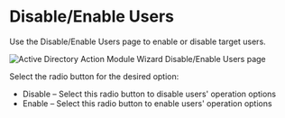 # Disable/Enable Users

Use the Disable/Enable Users page to enable or disable target users.

![Active Directory Action Module Wizard Disable/Enable Users page](/img/product_docs/accessanalyzer/11.6/admin/action/activedirectory/operations/disableenableusers.webp)

Select the radio button for the desired option:

- Disable – Select this radio button to disable users' operation options
- Enable – Select this radio button to enable users' operation options
